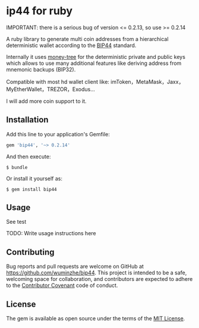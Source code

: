 # ip44 for ruby

IMPORTANT: there is a serious bug of version <= 0.2.13, so use >= 0.2.14

A ruby library to generate multi coin addresses from a hierarchical deterministic wallet according to the [BIP44](https://github.com/bitcoin/bips/blob/master/bip-0044.mediawiki) standard.

Internally it uses [money-tree](https://github.com/GemHQ/money-tree) for the deterministic private and public keys which allows to use many additional features like deriving address from mnemonic backups (BIP32).

Compatible with most hd wallet client like: imToken，MetaMask，Jaxx，MyEtherWallet，TREZOR，Exodus...

I will add more coin support to it.

## Installation

Add this line to your application's Gemfile:

```ruby
gem 'bip44', '~> 0.2.14'
```

And then execute:

    $ bundle

Or install it yourself as:

    $ gem install bip44

## Usage

See test

TODO: Write usage instructions here

## Contributing

Bug reports and pull requests are welcome on GitHub at https://github.com/wuminzhe/bip44. This project is intended to be a safe, welcoming space for collaboration, and contributors are expected to adhere to the [Contributor Covenant](http://contributor-covenant.org) code of conduct.

## License

The gem is available as open source under the terms of the [MIT License](http://opensource.org/licenses/MIT).

